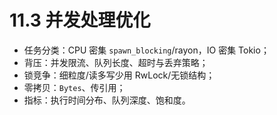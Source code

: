 # 11.3 并发处理优化

- 任务分类：CPU 密集 `spawn_blocking`/rayon，IO 密集 Tokio；
- 背压：并发限流、队列长度、超时与丢弃策略；
- 锁竞争：细粒度/读多写少用 RwLock/无锁结构；
- 零拷贝：`Bytes`、传引用；
- 指标：执行时间分布、队列深度、饱和度。
